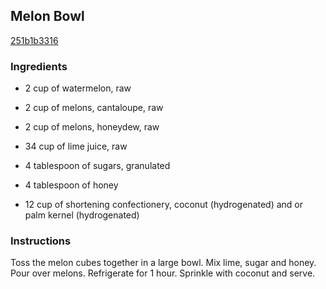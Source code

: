 ## Melon Bowl

[251b1b3316](http://www.food.com/recipe/melon-bowl-33640)

### Ingredients

 - 2 cup of watermelon, raw

 - 2 cup of melons, cantaloupe, raw

 - 2 cup of melons, honeydew, raw

 - 34 cup of lime juice, raw

 - 4 tablespoon of sugars, granulated

 - 4 tablespoon of honey

 - 12 cup of shortening confectionery, coconut (hydrogenated) and or palm kernel (hydrogenated)

### Instructions

Toss the melon cubes together in a large bowl. Mix lime, sugar and honey. Pour over melons. Refrigerate for 1 hour. Sprinkle with coconut and serve.